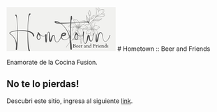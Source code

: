 <img src="imagenes/logohometown.png" >
# Hometown :: Beer and Friends

Enamorate de la Cocina Fusion. 

## No te lo pierdas!

Descubri este sitio, ingresa al siguiente [link](https://bettyjaureguiberry.github.io/Hometown/).